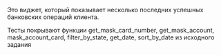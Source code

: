 Это виджет, который показывает несколько последних успешных банковских операций клиента.

Тесты покрывают функции get_mask_card_number, get_mask_account, mask_account_card, filter_by_state, get_date, sort_by_date из исходного задания
 
